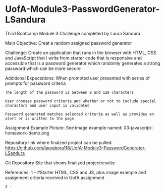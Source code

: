 # UofA-Module3-PasswordGenerator-LSandura
Third Bootcamp Module 3 Challenge completed by Laura Sandura

Main Objective: 
    Creat a random assigned password generator

Challenge: 
    Create an application that runs in the browser with HTML, CSS and JavaScript that I write from starter code that is responsive and accessible that is a password generator which randomly generates a strong password which can be more secure

Additional Expectations:
    When prompted user presented with series of prompts for password criteria

    The length of the password is between 8 and 128 characters

    User chooses password criteria and whether or not to include special characters and user input is validated

    Password generated matches selected criteria as well as provides an alert or is written to the page

Assignment Example Picture:
    See image example named: 03-javascript-homework-demo.png

Repository link where finalzed project can be pulled:
    https://github.com/laurabora118/UofA-Module3-PasswordGenerator-LSandura

Git Repository Site that shows finalized projectresults:
    

References:
    1 - #Starter HTML, CSS and JS, plus image example and assignment criteria received in UofA assignment 

    2 -
